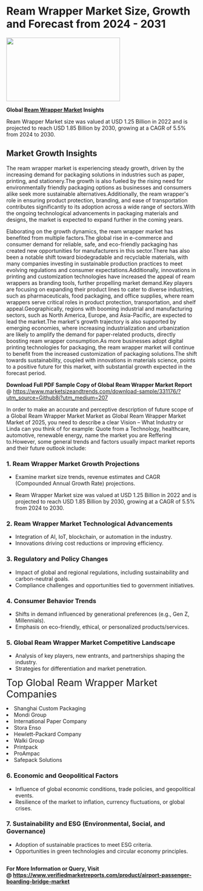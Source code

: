 <H1>Ream Wrapper Market Size, Growth and Forecast from 2024 - 2031</H1><img class="aligncenter size-medium wp-image-584254" src="https://thirdeyenews.in/wp-content/uploads/2024/09/Global-Market-Research-300x168.jpeg" alt="" width="300" height="168" /><p><strong>Global&nbsp;<a href="https://www.marketsizeandtrends.com/download-sample/331176/?utm_source=Github8j?utm_medium=207">Ream Wrapper Market</a> Insights</strong></p><p>Ream Wrapper Market size was valued at USD 1.25 Billion in 2022 and is projected to reach USD 1.85 Billion by 2030, growing at a CAGR of 5.5% from 2024 to 2030.</p><p><h2>Market Growth Insights</h2> <p>The ream wrapper market is experiencing steady growth, driven by the increasing demand for packaging solutions in industries such as paper, printing, and stationery.The growth is also fueled by the rising need for environmentally friendly packaging options as businesses and consumers alike seek more sustainable alternatives.Additionally, the ream wrapper's role in ensuring product protection, branding, and ease of transportation contributes significantly to its adoption across a wide range of sectors.With the ongoing technological advancements in packaging materials and designs, the market is expected to expand further in the coming years.</p> <p>Elaborating on the growth dynamics, the ream wrapper market has benefited from multiple factors.The global rise in e-commerce and consumer demand for reliable, safe, and eco-friendly packaging has created new opportunities for manufacturers in this sector.There has also been a notable shift toward biodegradable and recyclable materials, with many companies investing in sustainable production practices to meet evolving regulations and consumer expectations.Additionally, innovations in printing and customization technologies have increased the appeal of ream wrappers as branding tools, further propelling market demand.Key players are focusing on expanding their product lines to cater to diverse industries, such as pharmaceuticals, food packaging, and office supplies, where ream wrappers serve critical roles in product protection, transportation, and shelf appeal.Geographically, regions with booming industrial and manufacturing sectors, such as North America, Europe, and Asia-Pacific, are expected to lead the market.The market's growth trajectory is also supported by emerging economies, where increasing industrialization and urbanization are likely to amplify the demand for paper-related products, directly boosting ream wrapper consumption.As more businesses adopt digital printing technologies for packaging, the ream wrapper market will continue to benefit from the increased customization of packaging solutions.The shift towards sustainability, coupled with innovations in materials science, points to a positive future for this market, with substantial growth expected in the forecast period.</p> <p><span class=""><strong>Download Full PDF Sample Copy of Global Ream Wrapper Market Report</strong> @ <a href="https://www.marketsizeandtrends.com/download-sample/331176/?utm_source=Github8j?utm_medium=207" target="_blank">https://www.marketsizeandtrends.com/download-sample/331176/?utm_source=Github8j?utm_medium=207</a></span></p><p>In order to make an accurate and perceptive description of future scope of a Global&nbsp;Ream Wrapper Market Market as Global&nbsp;Ream Wrapper Market Market of 2025, you need to describe a clear Vision &ndash; What Industry or Linda can you think of for example: Quote from a Technology, healthcare, automotive, renewable energy, name the market you are Reffering to.However, some general trends and factors usually impact market reports and their future outlook include:</p><h3>1.&nbsp;<strong>Ream Wrapper Market Growth Projections</strong></h3><ul><li>Examine market size trends, revenue estimates and CAGR (Compounded Annual Growth Rate) projections.</li><li><p>Ream Wrapper Market size was valued at USD 1.25 Billion in 2022 and is projected to reach USD 1.85 Billion by 2030, growing at a CAGR of 5.5% from 2024 to 2030.</p></li></ul><h3>2.&nbsp;<strong>Ream Wrapper Market Technological Advancements</strong></h3><ul><li>Integration of AI, IoT, blockchain, or automation in the industry.</li><li>Innovations driving cost reductions or improving efficiency.</li></ul><h3>3.&nbsp;<strong>Regulatory and Policy Changes</strong></h3><ul><li>Impact of global and regional regulations, including sustainability and carbon-neutral goals.</li><li>Compliance challenges and opportunities tied to government initiatives.</li></ul><h3>4.&nbsp;<strong>Consumer Behavior Trends</strong></h3><ul><li>Shifts in demand influenced by generational preferences (e.g., Gen Z, Millennials).</li><li>Emphasis on eco-friendly, ethical, or personalized products/services.</li></ul><h3>5.&nbsp;<strong>Global Ream Wrapper Market Competitive Landscape</strong></h3><ul><li>Analysis of key players, new entrants, and partnerships shaping the industry.</li><li>Strategies for differentiation and market penetration.</li></ul><p data-pm-slice="1 1 []"><span style="color: inherit; font-family: inherit; font-size: 25px;">Top Global Ream Wrapper Market Companies</span></p><div class="" data-test-id=""><p><li>Shanghai Custom Packaging</li><li> Mondi Group</li><li> International Paper Company</li><li> Stora Enso</li><li> Hewlett-Packard Company</li><li> Walki Group</li><li> Printpack</li><li> ProAmpac</li><li> Safepack Solutions</li></p></div><h3>6.&nbsp;<strong>Economic and Geopolitical Factors</strong></h3><ul><li>Influence of global economic conditions, trade policies, and geopolitical events.</li><li>Resilience of the market to inflation, currency fluctuations, or global crises.</li></ul><h3>7.&nbsp;<strong>Sustainability and ESG (Environmental, Social, and Governance)</strong></h3><ul><li>Adoption of sustainable practices to meet ESG criteria.</li><li>Opportunities in green technologies and circular economy principles.</li></ul><h2><strong style="font-size: 14px;">For More Information or Query, Visit @&nbsp;</strong><a style="background-color: #ffffff; font-size: 14px;" href="https://www.marketsizeandtrends.com/report/ream-wrapper-market/" target="_blank">https://www.verifiedmarketreports.com/product/airport-passenger-boarding-bridge-market</a></h2>